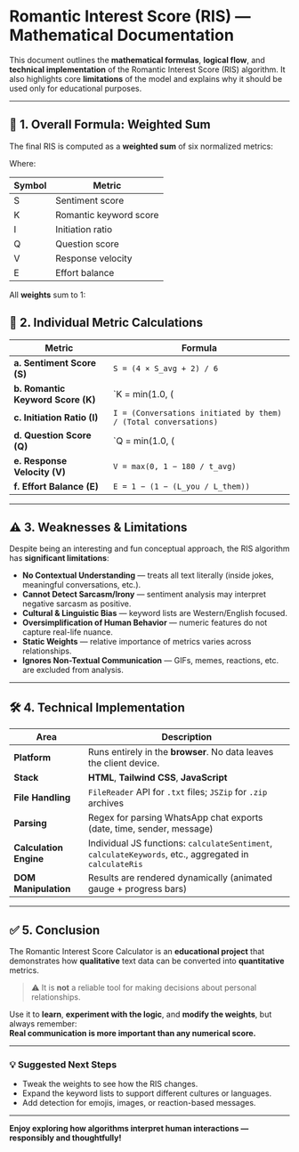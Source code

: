 # Romantic Interest Score (RIS) — Mathematical Documentation

This document outlines the **mathematical formulas**, **logical flow**, and **technical implementation** of the Romantic Interest Score (RIS) algorithm. It also highlights core **limitations** of the model and explains why it should be used only for educational purposes.

---

## 🧮 1. Overall Formula: Weighted Sum

The final RIS is computed as a **weighted sum** of six normalized metrics:

Where:

| Symbol | Metric                   |
|-------|---------------------------|
| S     | Sentiment score           |
| K     | Romantic keyword score    |
| I     | Initiation ratio          |
| Q     | Question score            |
| V     | Response velocity         |
| E     | Effort balance            |

All **weights** sum to 1:

## 🔧 2. Individual Metric Calculations

| Metric | Formula |
|-------|--------|
| **a. Sentiment Score (S)** | `S = (4 × S_avg + 2) / 6` |
| **b. Romantic Keyword Score (K)** | `K = min(1.0, (|M_their| / C_K) × 5)` |
| **c. Initiation Ratio (I)** | `I = (Conversations initiated by them) / (Total conversations)` |
| **d. Question Score (Q)** | `Q = min(1.0, (|M_their| / C_Q) × 3)` |
| **e. Response Velocity (V)** | `V = max(0, 1 − 180 / t_avg)` |
| **f. Effort Balance (E)** | `E = 1 − (1 − (L_you / L_them))` |

---

## ⚠️ 3. Weaknesses & Limitations

Despite being an interesting and fun conceptual approach, the RIS algorithm has **significant limitations**:

- **No Contextual Understanding** — treats all text literally (inside jokes, meaningful conversations, etc.).
- **Cannot Detect Sarcasm/Irony** — sentiment analysis may interpret negative sarcasm as positive.
- **Cultural & Linguistic Bias** — keyword lists are Western/English focused.
- **Oversimplification of Human Behavior** — numeric features do not capture real-life nuance.
- **Static Weights** — relative importance of metrics varies across relationships.
- **Ignores Non-Textual Communication** — GIFs, memes, reactions, etc. are excluded from analysis.

---

## 🛠️ 4. Technical Implementation

| Area | Description |
|------|------------|
| **Platform** | Runs entirely in the **browser**. No data leaves the client device. |
| **Stack** | **HTML**, **Tailwind CSS**, **JavaScript** |
| **File Handling** | `FileReader` API for `.txt` files; `JSZip` for `.zip` archives |
| **Parsing** | Regex for parsing WhatsApp chat exports (date, time, sender, message) |
| **Calculation Engine** | Individual JS functions: `calculateSentiment`, `calculateKeywords`, etc., aggregated in `calculateRis` |
| **DOM Manipulation** | Results are rendered dynamically (animated gauge + progress bars) |

---

## ✅ 5. Conclusion

The Romantic Interest Score Calculator is an **educational project** that demonstrates how **qualitative** text data can be converted into **quantitative** metrics.

> ⚠️ It is **not** a reliable tool for making decisions about personal relationships.

Use it to **learn**, **experiment with the logic**, and **modify the weights**, but always remember:  
**Real communication is more important than any numerical score.**

---

### 💡 Suggested Next Steps

- Tweak the weights to see how the RIS changes.
- Expand the keyword lists to support different cultures or languages.
- Add detection for emojis, images, or reaction-based messages.

---

**Enjoy exploring how algorithms interpret human interactions — responsibly and thoughtfully!**
